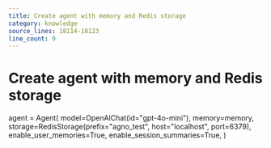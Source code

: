 ```yaml
---
title: Create agent with memory and Redis storage
category: knowledge
source_lines: 18114-18123
line_count: 9
---
```


# Create agent with memory and Redis storage
agent = Agent(
    model=OpenAIChat(id="gpt-4o-mini"),
    memory=memory,
    storage=RedisStorage(prefix="agno_test", host="localhost", port=6379),
    enable_user_memories=True,
    enable_session_summaries=True,
)

